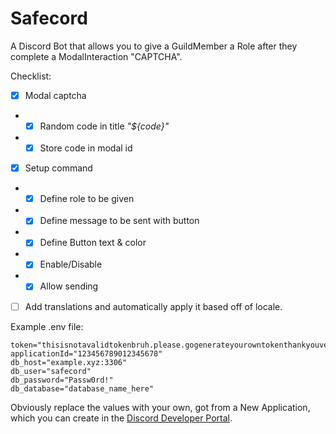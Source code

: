 # Safecord
A Discord Bot that allows you to give a GuildMember a Role after they complete a ModalInteraction "CAPTCHA".

Checklist:
- [x] Modal captcha
- - [x] Random code in title *"${code}"*
- - [x] Store code in modal id
- [x] Setup command
- - [x] Define role to be given
- - [x] Define message to be sent with button
- - [x] Define Button text & color
- - [x] Enable/Disable
- - [x] Allow sending
- [ ] Add translations and automatically apply it based off of locale.

Example .env file:
```dotenv
token="thisisnotavalidtokenbruh.please.gogenerateyourowntokenthankyouverymuch"
applicationId="123456789012345678"
db_host="example.xyz:3306"
db_user="safecord"
db_password="Passw0rd!"
db_database="database_name_here"
```
Obviously replace the values with your own, got from a New Application, which you can create in the [Discord Developer Portal](https://discord.com/developers/applications).
